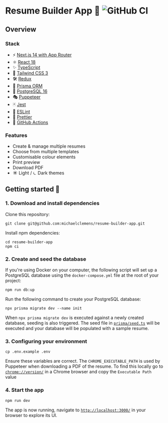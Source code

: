 # Resume Builder App 📝 ![GitHub CI](https://github.com/michaelclemens/resume-builder-app/actions/workflows/ci.yml/badge.svg)

## Overview

### Stack

- ⚡️ [Next.js 14 with App Router](https://nextjs.org/docs)
- ⚛️ [React 18](https://18.react.dev/)
- ✨ [TypeScript](https://www.typescriptlang.org/docs/)
- 💨 [Tailwind CSS 3](https://tailwindcss.com/docs)
- 🛠 [Redux](https://redux.js.org/)
- 🌈 [Prisma ORM](https://www.prisma.io/docs/orm)
- 🐘 [PostgreSQL 16](https://www.postgresql.org/docs/16/index.html)
- 🎭 [Puppeteer](https://pptr.dev/)
- 🃏 [Jest](https://jestjs.io/docs)
- 📏 [ESLint](https://eslint.org/docs)
- 💖 [Prettier](https://prettier.io/docs/en/)
- 👷 [GitHub Actions](https://docs.github.com/en/actions)

### Features

- Create & manage multiple resumes
- Choose from multiple templates
- Customisable colour elements
- Print preview
- Download PDF
- ☀️ Light / ⏾ Dark themes

## Getting started 🚀

### 1. Download and install dependencies

Clone this repository:

```
git clone git@github.com:michaelclemens/resume-builder-app.git
```

Install npm dependencies:

```
cd resume-builder-app
npm ci
```

### 2. Create and seed the database

If you're using Docker on your computer, the following script will set up a PostgreSQL database using the `docker-compose.yml` file at the root of your project:

```
npm run db:up
```

Run the following command to create your PostgreSQL database:

```
npx prisma migrate dev --name init
```

When `npx prisma migrate dev` is executed against a newly created database, seeding is also triggered. The seed file in [`prisma/seed.ts`](./prisma/seed.ts) will be executed and your database will be populated with a sample resume.

### 3. Configuring your environment

```
cp .env.example .env
```

Ensure these variables are correct. The `CHROME_EXECUTABLE_PATH` is used by Puppeteer when downloading a PDF of the resume. To find this locally go to [`chrome://version/`](chrome://version/) in a Chrome browser and copy the `Executable Path` value

### 4. Start the app

```
npm run dev
```

The app is now running, navigate to [`http://localhost:3000/`](http://localhost:3000/) in your browser to explore its UI.